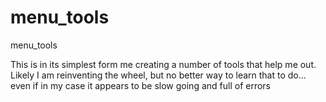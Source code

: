 # menu_tools
menu_tools

This is in its simplest form me creating a number of tools that help me out. Likely I am reinventing the wheel, but no better way to learn that to do... even if in my case it appears to be slow going and full of errors
